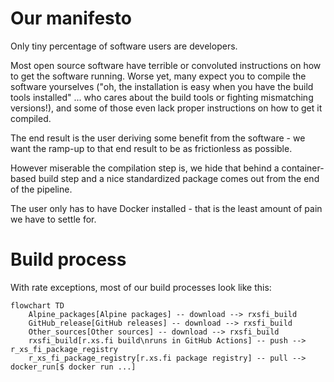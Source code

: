 # Our manifesto

Only tiny percentage of software users are developers.

Most open source software have terrible or convoluted instructions on how to get the software running. Worse yet, many expect you to compile the software yourselves ("oh, the installation is easy when you have the build tools installed" ... who cares about the build tools or fighting mismatching versions!), and some of those even lack proper instructions on how to get it compiled.

The end result is the user deriving some benefit from the software - we want the ramp-up to that end result to be as frictionless as possible.

However miserable the compilation step is, we hide that behind a container-based build step and a nice standardized package comes out from the end of the pipeline.

The user only has to have Docker installed - that is the least amount of pain we have to settle for.

# Build process

With rate exceptions, most of our build processes look like this:

```mermaid
flowchart TD
    Alpine_packages[Alpine packages] -- download --> rxsfi_build
    GitHub_release[GitHub releases] -- download --> rxsfi_build
    Other_sources[Other sources] -- download --> rxsfi_build
    rxsfi_build[r.xs.fi build\nruns in GitHub Actions] -- push --> r_xs_fi_package_registry
    r_xs_fi_package_registry[r.xs.fi package registry] -- pull --> docker_run[$ docker run ...]
```

